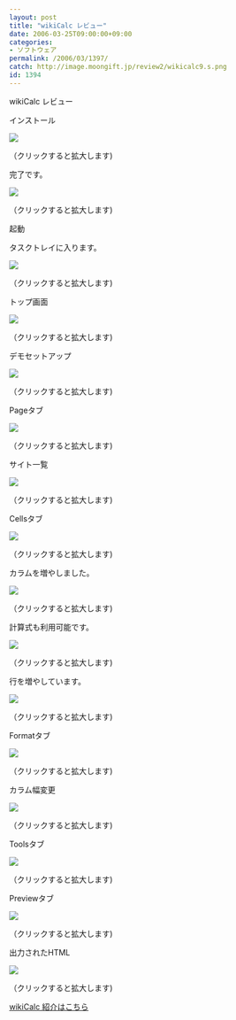 ```yaml
---
layout: post
title: "wikiCalc レビュー"
date: 2006-03-25T09:00:00+09:00
categories:
- ソフトウェア
permalink: /2006/03/1397/
catch: http://image.moongift.jp/review2/wikicalc9.s.png
id: 1394
---
```

wikiCalc レビュー  
<!--more-->

インストール

  

[![](http://image.moongift.jp/review2/wikicalc1.s.png)](http://image.moongift.jp/review2/wikicalc1.png)  
  
（クリックすると拡大します)

  

完了です。

  

[![](http://image.moongift.jp/review2/wikicalc2.s.png)](http://image.moongift.jp/review2/wikicalc2.png)  
  
（クリックすると拡大します)

  

起動

  

タスクトレイに入ります。

  

[![](http://image.moongift.jp/review2/wikicalc3.s.png)](http://image.moongift.jp/review2/wikicalc3.png)  
  
（クリックすると拡大します)

  

トップ画面

  

[![](http://image.moongift.jp/review2/wikicalc4.s.png)](http://image.moongift.jp/review2/wikicalc4.png)  
  
（クリックすると拡大します)

  

デモセットアップ

  

[![](http://image.moongift.jp/review2/wikicalc5.s.png)](http://image.moongift.jp/review2/wikicalc5.png)  
  
（クリックすると拡大します)

  

Pageタブ

  

[![](http://image.moongift.jp/review2/wikicalc6.s.png)](http://image.moongift.jp/review2/wikicalc6.png)  
  
（クリックすると拡大します)

  

サイト一覧

  

[![](http://image.moongift.jp/review2/wikicalc7.s.png)](http://image.moongift.jp/review2/wikicalc7.png)  
  
（クリックすると拡大します)

  

Cellsタブ

  

[![](http://image.moongift.jp/review2/wikicalc8.s.png)](http://image.moongift.jp/review2/wikicalc8.png)  
  
（クリックすると拡大します)

  

カラムを増やしました。

  

[![](http://image.moongift.jp/review2/wikicalc9.s.png)](http://image.moongift.jp/review2/wikicalc9.png)  
  
（クリックすると拡大します)

  

計算式も利用可能です。

  

[![](http://image.moongift.jp/review2/wikicalc10.s.png)](http://image.moongift.jp/review2/wikicalc10.png)  
  
（クリックすると拡大します)

  

行を増やしています。

  

[![](http://image.moongift.jp/review2/wikicalc11.s.png)](http://image.moongift.jp/review2/wikicalc11.png)  
  
（クリックすると拡大します)

  

Formatタブ

  

[![](http://image.moongift.jp/review2/wikicalc12.s.png)](http://image.moongift.jp/review2/wikicalc12.png)  
  
（クリックすると拡大します)

  

カラム幅変更

  

[![](http://image.moongift.jp/review2/wikicalc16.s.png)](http://image.moongift.jp/review2/wikicalc16.png)  
  
（クリックすると拡大します)

  

Toolsタブ

  

[![](http://image.moongift.jp/review2/wikicalc13.s.png)](http://image.moongift.jp/review2/wikicalc13.png)  
  
（クリックすると拡大します)

  

Previewタブ

  

[![](http://image.moongift.jp/review2/wikicalc14.s.png)](http://image.moongift.jp/review2/wikicalc14.png)  
  
（クリックすると拡大します)

  

出力されたHTML

  

[![](http://image.moongift.jp/review2/wikicalc15.s.png)](http://image.moongift.jp/review2/wikicalc15.png)  
  
（クリックすると拡大します)

  

[wikiCalc 紹介はこちら](http://oss.moongift.jp/intro/i-1390.html)

